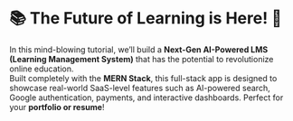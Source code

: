 # 📚 The Future of Learning is Here! 🚀  

In this mind-blowing tutorial, we’ll build a **Next-Gen AI-Powered LMS (Learning Management System)** that has the potential to revolutionize online education.  
Built completely with the **MERN Stack**, this full-stack app is designed to showcase real-world SaaS-level features such as AI-powered search, Google authentication, payments, and interactive dashboards. Perfect for your **portfolio or resume**!  
